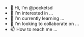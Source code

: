 - 👋 Hi, I’m @pocketsd
- 👀 I’m interested in ...
- 🌱 I’m currently learning ...
- 💞️ I’m looking to collaborate on ...
- 📫 How to reach me ...

<!---
pocketsd/pocketsd is a ✨ special ✨ repository because its `README.md` (this file) appears on your GitHub profile.
You can click the Preview link to take a look at your changes.
--->
